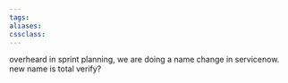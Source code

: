 ```yaml
---
tags:
aliases:
cssclass:
---
```


overheard in sprint planning, we are doing a name change in servicenow. new name is total verify? 